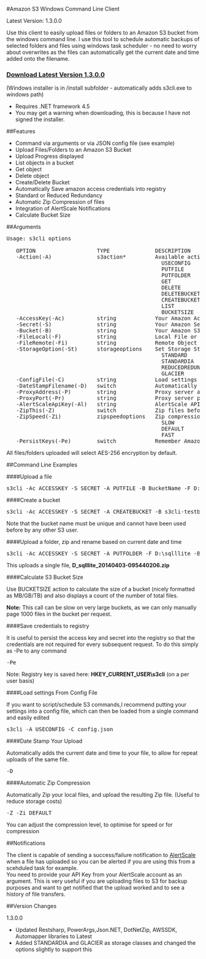 #Amazon S3 Windows Command Line Client

Latest Version: 1.3.0.0

Use this client to easily upload files or folders to an Amazon S3 bucket 
from the windows command line.  I use this tool to schedule automatic backups 
of selected folders and files using windows task scheduler - no need to worry about overwrites 
as the files can automatically get the current date and time added onto the filename.

<h3><a href="https://github.com/cdc1979/Amazon-S3-Command-Line/archive/master.zip">Download Latest Version 1.3.0.0</a></h1>

(Windows installer is in /install subfolder - automatically adds s3cli.exe to windows path)

* Requires .NET framework 4.5
* You may get a warning when downloading, this is because I have not signed the installer.

##Features

- Command via arguments or via JSON config file (see example)
- Upload Files/Folders to an Amazon S3 Bucket
- Upload Progress displayed
- List objects in a bucket
- Get object
- Delete object
- Create/Delete Bucket
- Automatically Save amazon access credentials into registry
- Standard or Reduced Redundancy
- Automatic Zip Compression of files
- Integration of AlertScale Notifications
- Calculate Bucket Size

##Arguments
<pre>
Usage: s3cli options

   OPTION                   TYPE              DESCRIPTION
   -Action(-A)              s3action*         Available action types: PUTFILE,PUTFOLDER,GET,DELETE,DELETEBUCKET,CREATEBUCKET,LIST,USECONFIG,BUCKETSIZE
                                                USECONFIG
                                                PUTFILE
                                                PUTFOLDER
                                                GET
                                                DELETE
                                                DELETEBUCKET
                                                CREATEBUCKET
                                                LIST
												BUCKETSIZE
   -AccessKey(-Ac)          string            Your Amazon Access Key
   -Secret(-S)              string            Your Amazon Secret Key
   -Bucket(-B)              string            Your Amazon S3 Bucket Name
   -FileLocal(-F)           string            Local File or Folder
   -FileRemote(-Fi)         string            Remote Object Name (The file or folder name stored in S3)
   -StorageOption(-St)		storageoptions    Set Storage Storage Type (see https://aws.amazon.com/s3/storage-classes/)
												STANDARD
												STANDARDIA
												REDUCEDREDUNDANCY
												GLACIER
   -ConfigFile(-C)          string            Load settings from a config file
   -DateStampFilename(-D)   switch            Automatically adjust filename to include current date and time
   -ProxyAddress(-P)        string            Proxy server address e.g. http://myproxy
   -ProxyPort(-Pr)          string            Proxy server port e.g. 8080
   -AlertScaleApiKey(-Al)   string            AlertScale API Key (For success/fail notifications)
   -ZipThis(-Z)             switch            Zip files before uploading
   -ZipSpeed(-Zi)           zipspeedoptions   Zip compression level Best Compression/Normal/Least Compression
                                                SLOW
                                                DEFAULT
                                                FAST
   -PersistKeys(-Pe)        switch            Remember Amazon Credentials in Registry
</pre>

All files/folders uploaded will select AES-256 encryption by default.

##Command Line Examples


####Upload a file

<pre>s3cli -Ac ACCESSKEY -S SECRET -A PUTFILE -B BucketName -F D:\s3temp\aws_preview.gif</pre>

####Create a bucket

<pre>s3cli -Ac ACCESSKEY -S SECRET -A CREATEBUCKET -B s3cli-testbucket</pre>

Note that the bucket name must be unique and cannot have been used before by any other S3 user.

####Upload a folder, zip and rename based on current date and time

<pre>s3cli -Ac ACCESSKEY -S SECRET -A PUTFOLDER -F D:\sqlllite -B BucketName -D -Z</pre>

This uploads a single file, __D&#95;sqlllite&#95;20140403-095440206.zip__

####Calculate S3 Bucket Size

Use BUCKETSIZE action to calculate the size of a bucket (nicely formatted as MB/GB/TB) and also displays
a count of the number of total files.

<b>Note:</b> This call can be slow on very large buckets, as we can only manually page 1000 files in the bucket per request.

####Save credentials to registry

It is useful to persist the access key and secret into the registry so that the credentials
are not required for every subsequent request.  To do this simply as -Pe to any command

<pre>-Pe</pre>

Note: Registry key is saved here: __HKEY&#95;CURRENT&#95;USER\s3cli__ (on a per user basis)

####Load settings From Config File

If you want to script/schedule S3 commands,I recommend putting your settings into a config file, which can then be loaded from a single command and easily edited

<pre>s3cli -A USECONFIG -C config.json</pre>

####Date Stamp Your Upload

Automatically adds the current date and time to your file, to allow for repeat uploads of the same file.

<pre>-D</pre>

####Automatic Zip Compression

Automatically Zip your local files, and upload the resulting Zip file. (Useful to reduce storage costs)

<pre>-Z -Zi DEFAULT</pre>

You can adjust the compression level, to optimise for speed or for compression

##Notifications

The client is capable of sending a success/failure notification to <a href="http://www.alertscale.com" title="AlertScale Cloud Notifications">AlertScale</a> when a file has uploaded so you can be alerted if you are using this from a scehduled task for example.  
You need to provide your API Key from your AlertScale account as an argument.  This is very useful if you are uploading files to S3 for backup purposes and want
to get notified that the upload worked and to see a history of file transfers.

##Version Changes

1.3.0.0 

- Updated Restsharp, PowerArgs,Json.NET, DotNetZip, AWSSDK, Automapper libraries to Latest
- Added STANDARDIA and GLACIER as storage classes and changed the options slightly to support this